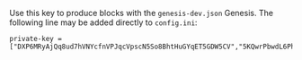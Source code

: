 Use this key to produce blocks with the `genesis-dev.json` Genesis.
The following line may be added directly to `config.ini`:

```
private-key = ["DXP6MRyAjQq8ud7hVNYcfnVPJqcVpscN5So8BhtHuGYqET5GDW5CV","5KQwrPbwdL6PhXujxW37FSSQZ1JiwsST4cqQzDeyXtP79zkvFD3"]
```
